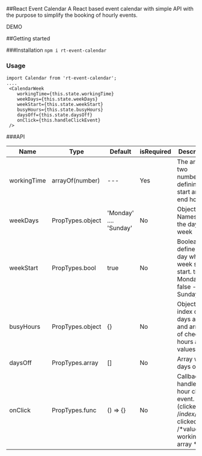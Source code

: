 ##React Event Calendar
A React based event calendar with simple API with the purpose to simplify the booking of hourly events.

DEMO

##Getting started

###Installation
```npm i rt-event-calendar```

### Usage
```ecmascript 6
import Calendar from 'rt-event-calendar';
....
 <CalendarWeek
    workingTime={this.state.workingTime}
    weekDays={this.state.weekDays}
    weekStart={this.state.weekStart}
    busyHours={this.state.busyHours}
    daysOff={this.state.daysOff}
    onClick={this.handleClickEvent}
 />
```

###API

Name | Type | Default | isRequired | Description
--- | --- | --- | --- |--- 
workingTime | arrayOf(number) | --- | Yes | The array of two numbers for defining the start and end hours
weekDays | PropTypes.object | 'Monday' .... 'Sunday' | No | Object with Names for the days in week
weekStart | PropTypes.bool | true | No | Boolean to define the day when week should start. true - Monday, false - Sunday
busyHours | PropTypes.object | {} | No | Object with index of days as keys and arrays of checked hours as values
daysOff | PropTypes.array | [] | No | Array with days off
onClick | PropTypes.func | () => {} | No | Callback handler the hour click event. (clickedDay /*index*/, clickedHour /*value from workingTime array */

